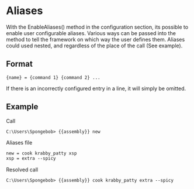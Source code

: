 # Aliases
With the EnableAliases() method in the configuration section, its possible to enable user configurable aliases.
Various ways can be passed into the method to tell the framework on which way the user defines them.
Aliases could used nested, and regardless of the place of the call (See example).

## Format
```
{name} = {command 1} {command 2} ...
```
If there is an incorrectly configured entry in a line, it will simply be omitted.

## Example
Call
```batch
C:\Users\Spongebob> {{assembly}} new
```

Aliases file
```txt
new = cook krabby_patty xsp
xsp = extra --spicy
```

Resolved call
```batch
C:\Users\Spongebob> {{assembly}} cook krabby_patty extra --spicy
```
